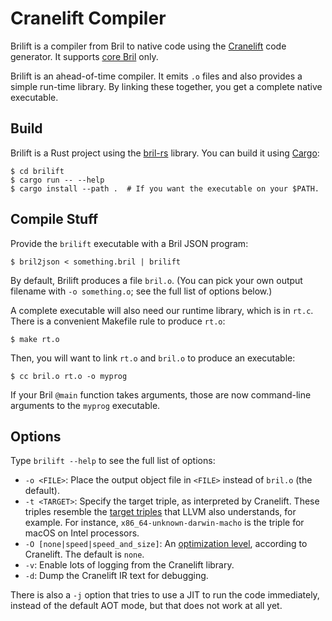Cranelift Compiler
==================

Brilift is a compiler from Bril to native code using the [Cranelift][] code generator.
It supports [core Bril][core] only.

Brilift is an ahead-of-time compiler.
It emits `.o` files and also provides a simple run-time library.
By linking these together, you get a complete native executable.

[cranelift]: https://github.com/bytecodealliance/wasmtime/tree/main/cranelift
[core]: ../lang/core.md

Build
-----

Brilift is a Rust project using the [bril-rs][] library.
You can build it using [Cargo][]:


    $ cd brilift
    $ cargo run -- --help
    $ cargo install --path .  # If you want the executable on your $PATH.

[bril-rs]: rust.md
[cargo]: https://doc.rust-lang.org/cargo/

Compile Stuff
-------------

Provide the `brilift` executable with a Bril JSON program:

    $ bril2json < something.bril | brilift

By default, Brilift produces a file `bril.o`.
(You can pick your own output filename with `-o something.o`; see the full list of options below.)

A complete executable will also need our runtime library, which is in `rt.c`.
There is a convenient Makefile rule to produce `rt.o`:

    $ make rt.o

Then, you will want to link `rt.o` and `bril.o` to produce an executable:

    $ cc bril.o rt.o -o myprog

If your Bril `@main` function takes arguments, those are now command-line arguments to the `myprog` executable.

Options
-------

Type `brilift --help` to see the full list of options:

* `-o <FILE>`: Place the output object file in `<FILE>` instead of `bril.o` (the default).
* `-t <TARGET>`: Specify the target triple, as interpreted by Cranelift. These triples resemble the [target triples][triple] that LLVM also understands, for example. For instance, `x86_64-unknown-darwin-macho` is the triple for macOS on Intel processors.
* `-O [none|speed|speed_and_size]`: An [optimization level][opt_level], according to Cranelift. The default is `none`.
* `-v`: Enable lots of logging from the Cranelift library.
* `-d`: Dump the Cranelift IR text for debugging.

There is also a `-j` option that tries to use a JIT to run the code immediately, instead of the default AOT mode, but that does not work at all yet.

[opt_level]: https://docs.rs/cranelift-codegen/0.84.0/cranelift_codegen/settings/struct.Flags.html#method.opt_level
[triple]: https://clang.llvm.org/docs/CrossCompilation.html#target-triple
